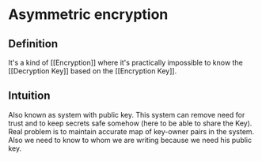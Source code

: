 # Asymmetric encryption
## Definition
It's a kind of [[Encryption]] where it's practically impossible to know the [[Decryption Key]] based on the [[Encryption Key]]. 

## Intuition
Also known as system with public key.
This system can remove need for trust and to keep secrets safe somehow (here to be able to share the Key). Real problem is to maintain accurate map of key-owner pairs in the system. Also we need to know to whom we are writing because we need his public key.  